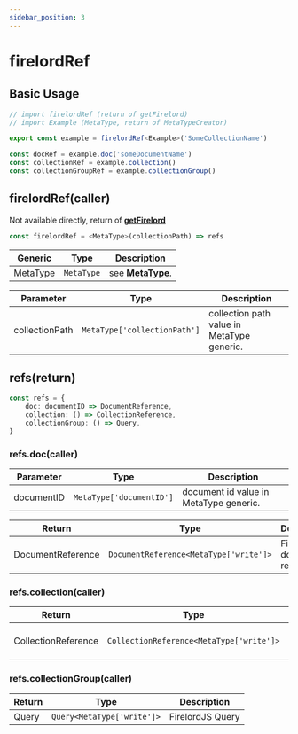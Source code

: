 ```yaml
---
sidebar_position: 3
---
```


# firelordRef

## Basic Usage

```ts
// import firelordRef (return of getFirelord)
// import Example (MetaType, return of MetaTypeCreator)

export const example = firelordRef<Example>('SomeCollectionName')

const docRef = example.doc('someDocumentName')
const collectionRef = example.collection()
const collectionGroupRef = example.collectionGroup()
```

## firelordRef(caller)

Not available directly, return of **[getFirelord](../defineYourMetaType/getFirelord)**

```ts
const firelordRef = <MetaType>(collectionPath) => refs
```

| Generic  | Type       | Description                                                        |
| -------- | ---------- | ------------------------------------------------------------------ |
| MetaType | `MetaType` | see **[MetaType](../defineYourMetaType/firelord#metatypereturn)**. |

| Parameter      | Type                         | Description                                |
| -------------- | ---------------------------- | ------------------------------------------ |
| collectionPath | `MetaType['collectionPath']` | collection path value in MetaType generic. |

## refs(return)

```ts
const refs = {
	doc: documentID => DocumentReference,
	collection: () => CollectionReference,
	collectionGroup: () => Query,
}
```

### refs.doc(caller)

| Parameter  | Type                     | Description                            |
| ---------- | ------------------------ | -------------------------------------- |
| documentID | `MetaType['documentID']` | document id value in MetaType generic. |

| Return            | Type                                   | Description                   |
| ----------------- | -------------------------------------- | ----------------------------- |
| DocumentReference | `DocumentReference<MetaType['write']>` | FirelordJS document reference |

### refs.collection(caller)

| Return              | Type                                     | Description                     |
| ------------------- | ---------------------------------------- | ------------------------------- |
| CollectionReference | `CollectionReference<MetaType['write']>` | FirelordJS collection reference |

### refs.collectionGroup(caller)

| Return | Type                       | Description      |
| ------ | -------------------------- | ---------------- |
| Query  | `Query<MetaType['write']>` | FirelordJS Query |
